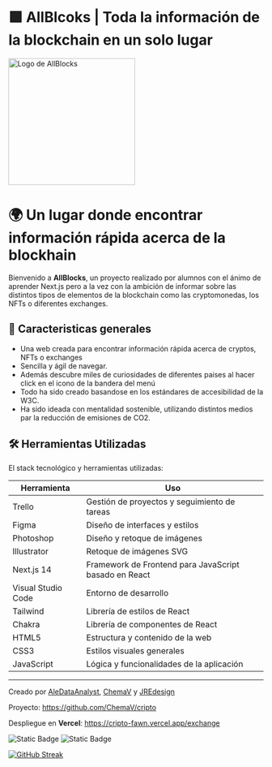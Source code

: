 # 🟪  AllBlcoks | Toda la información de la blockchain en un solo lugar

<img src="https://imgur.com/euRbXbY.png " width="250" alt="Logo de AllBlocks"/>


# 🌍 Un lugar donde encontrar información rápida acerca de la blockhain

Bienvenido a **AllBlocks**, un proyecto realizado por alumnos con el ánimo de aprender Next.js pero a la vez con la ambición de informar sobre las distintos tipos de elementos de la blockchain como las cryptomonedas, los NFTs o diferentes exchanges.

## 🧭 Caracteristicas generales

- Una web creada para encontrar información rápida acerca de cryptos, NFTs o exchanges 
- Sencilla y ágil de navegar.
- Además descubre miles de curiosidades de diferentes paises al hacer click en el icono de la bandera del menú
- Todo ha sido creado basandose en los estándares de accesibilidad de la W3C.
- Ha sido ideada con mentalidad sostenible, utilizando distintos medios par la reducción de emisiones de CO2.


## 🛠️ Herramientas Utilizadas
El stack tecnológico y herramientas utilizadas:

| Herramienta       | Uso                                       |
|-------------------|-------------------------------------------|
| Trello            | Gestión de proyectos y seguimiento de tareas |
| Figma             | Diseño de interfaces y estilos             |
| Photoshop         | Diseño y retoque de imágenes               |
| Illustrator       | Retoque de imágenes SVG                    |
| Next.js 14        | Framework de Frontend para JavaScript basado en React|
| Visual Studio Code| Entorno de desarrollo                      |
| Tailwind          | Librería de estilos de React               |
| Chakra            | Librería de componentes de React |
| HTML5             | Estructura y contenido de la web           |
| CSS3              | Estilos visuales generales                 |
| JavaScript        | Lógica y funcionalidades de la aplicación  |



---

Creado por [AleDataAnalyst](https://github.com/AleDataAnalyst), [ChemaV](https://github.com/ChemaV) y  [JREdesign](https://github.com/JREdesign)  

Proyecto: https://github.com/ChemaV/cripto

Despliegue en **Vercel**: https://cripto-fawn.vercel.app/exchange


![Static Badge](https://img.shields.io/badge/Version-7.1-green) ![Static Badge](https://img.shields.io/badge/Version%20API-5.1-blue)



[![GitHub Streak](https://streak-stats.demolab.com?user=JREdesign&theme=material&locale=es&date_format=j%20M%5B%20Y%5D)](https://git.io/streak-stats)